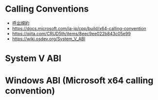 # Calling Conventions
- [呼出規約](https://ja.wikipedia.org/wiki/%E5%91%BC%E5%87%BA%E8%A6%8F%E7%B4%84)
- https://docs.microsoft.com/ja-jp/cpp/build/x64-calling-convention
- https://qiita.com/CRUD5th/items/8eec9ee022b843c05e99
- https://wiki.osdev.org/System_V_ABI

# System V ABI

# Windows ABI (Microsoft x64 calling convention)
